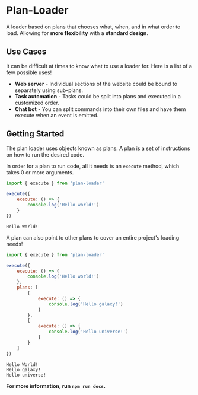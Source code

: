 # Plan-Loader
A loader based on plans that chooses what, when, and in what order
to load. Allowing for **more flexibility** with a **standard design**.

## Use Cases
It can be difficult at times to know what to use a loader for. Here is a list of a few possible uses!

- **Web server** - Individual sections of the website could be bound to separately using sub-plans.
- **Task automation** - Tasks could be split into plans and executed in a customized order.
- **Chat bot** - You can split commands into their own files and have them execute when an event is emitted.

## Getting Started
The plan loader uses objects known as plans. A plan is a set of instructions on how to run the desired code.

In order for a plan to run code, all it needs is an `execute` method, which takes 0 or more arguments.
```js
import { execute } from 'plan-loader'

execute({
	execute: () => {
		console.log('Hello world!')
	}
})
```
```text
Hello World!
```

A plan can also point to other plans to cover an entire project's loading needs!
```js
import { execute } from 'plan-loader'

execute({
	execute: () => {
		console.log('Hello world!')
	},
	plans: [
		{
			execute: () => {
				console.log('Hello galaxy!')
			}
		},
		{
			execute: () => {
				console.log('Hello universe!')
			}
		}
	]
})
```
```text
Hello World!
Hello galaxy!
Hello universe!
```

**For more information, run `npm run docs`.**
